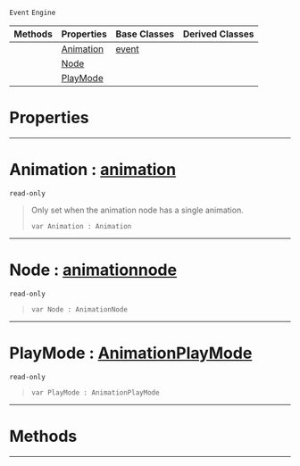  `Event` `Engine`



|Methods|Properties|Base Classes|Derived Classes|
|---|---|---|---|
| |[ Animation](https://github.com/PlasmaEngine/PlasmaDocs/tree/master/docs/C%2B%2B/code_reference/class_reference/animationgraphevent.markdown#animation-plasma-engine-do)|[event](https://github.com/PlasmaEngine/PlasmaDocs/tree/master/docs/C%2B%2B/code_reference/class_reference/event.markdown)| |
| |[ Node](https://github.com/PlasmaEngine/PlasmaDocs/tree/master/docs/C%2B%2B/code_reference/class_reference/animationgraphevent.markdown#node-plasma-engine-documen)| | |
| |[ PlayMode](https://github.com/PlasmaEngine/PlasmaDocs/tree/master/docs/C%2B%2B/code_reference/class_reference/animationgraphevent.markdown#playmode-plasma-engine-doc)| | |


 #  Properties


---  
 #  Animation : [animation](https://github.com/PlasmaEngine/PlasmaDocs/tree/master/docs/C%2B%2B/code_reference/class_reference/animation.markdown)

 `read-only`

> Only set when the animation node has a single animation.
> ``` lang=cpp, name=Lightning
> var Animation : Animation


---  
 #  Node : [animationnode](https://github.com/PlasmaEngine/PlasmaDocs/tree/master/docs/C%2B%2B/code_reference/class_reference/animationnode.markdown)

 `read-only`

> 
> ``` lang=cpp, name=Lightning
> var Node : AnimationNode


---  
 #  PlayMode : [AnimationPlayMode](https://github.com/PlasmaEngine/PlasmaDocs/tree/master/docs/C%2B%2B/code_reference/enum_reference.markdown#animationplaymode)

 `read-only`

> 
> ``` lang=cpp, name=Lightning
> var PlayMode : AnimationPlayMode


---  
 #  Methods


---  
 

 